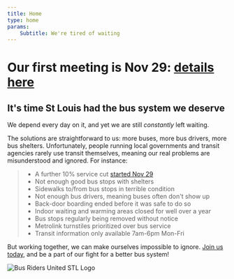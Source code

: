 ```yaml
---
title: Home
type: home
params:
    Subtitle: We're tired of waiting 
---
```

# Our first meeting is Nov 29: [details here](/riders-meetings/2021-11-29)

## It's time St Louis had the bus system we deserve
We depend every day on it, and yet we are still *constantly* left waiting. 

The solutions are straightforward to us: more buses, more bus drivers, more bus shelters. Unfortunately, people running local governments and transit agencies rarely use transit themselves, meaning our real problems are misunderstood and ignored. For instance:

> * A further 10% service cut [started Nov 29](rider-info/november-2021-service-cuts)
> * Not enough good bus stops with shelters
> * Sidewalks to/from bus stops in terrible condition
> * Not enough bus drivers, meaning buses often don't show up
> * Back-door boarding ended before it was safe to do so
> * Indoor waiting and warming areas closed for well over a year
> * Bus stops regularly being removed without notice
> * Metrolink turnstiles prioritized over bus service
> * Transit information only available 7am-6pm Mon-Fri

But working together, we can make ourselves impossible to ignore. [Join us today](join), and be a part of our fight for a better bus system!

![Bus Riders United STL Logo](/images/brustl-logo.png)